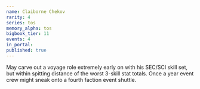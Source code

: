 ```yaml
---
name: Claiborne Chekov
rarity: 4
series: tos
memory_alpha: tos
bigbook_tier: 11
events: 4
in_portal:
published: true
---
```


May carve out a voyage role extremely early on with his SEC/SCI skill set, but within spitting distance of the worst 3-skill stat totals. Once a year event crew might sneak onto a fourth faction event shuttle.
